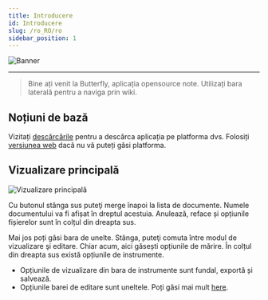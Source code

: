 ```yaml
---
title: Introducere
id: Introducere
slug: /ro_RO/ro
sidebar_position: 1
---
```


![Banner](/img/banner.png)

---

> Bine ați venit la Butterfly, aplicația opensource note.
> Utilizați bara laterală pentru a naviga prin wiki.

## Noțiuni de bază

Vizitați [descărcările](/downloads) pentru a descărca aplicația pe platforma dvs.
Folosiți [versiunea web](https://v2.butterfly.linwood.dev) dacă nu vă puteți găsi platforma.

## Vizualizare principală

![Vizualizare principală](main.png)

Cu butonul stânga sus puteţi merge înapoi la lista de documente. Numele documentului va fi afișat în dreptul acestuia. Anulează, reface și opțiunile fișierelor sunt în colțul din dreapta sus.

Mai jos poți găsi bara de unelte. Stânga, puteţi comuta între modul de vizualizare şi editare. Chiar acum, aici găsești opțiunile de mărire. În colțul din dreapta sus există opțiunile de instrumente.

- Opțiunile de vizualizare din bara de instrumente sunt fundal, exportă și salvează.
- Opțiunile barei de editare sunt uneltele. Poți găsi mai mult [here](background).

